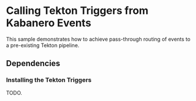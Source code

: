 # Calling Tekton Triggers from Kabanero Events
This sample demonstrates how to achieve pass-through routing of events to a pre-existing Tekton pipeline.

## Dependencies

### Installing the Tekton Triggers
TODO.
